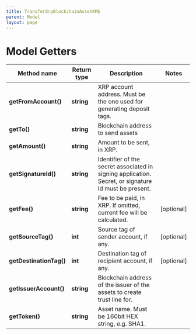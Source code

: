 ```yaml
---
title: TransferXrpBlockchainAssetKMS
parent: Model
layout: page
---
```


# Model Getters

Method name | Return type | Description | Notes
------------ | ------------- | ------------- | -------------
**getFromAccount()** | **string** | XRP account address. Must be the one used for generating deposit tags. |
**getTo()** | **string** | Blockchain address to send assets |
**getAmount()** | **string** | Amount to be sent, in XRP. |
**getSignatureId()** | **string** | Identifier of the secret associated in signing application. Secret, or signature Id must be present. |
**getFee()** | **string** | Fee to be paid, in XRP. If omitted, current fee will be calculated. | [optional]
**getSourceTag()** | **int** | Source tag of sender account, if any. | [optional]
**getDestinationTag()** | **int** | Destination tag of recipient account, if any. | [optional]
**getIssuerAccount()** | **string** | Blockchain address of the issuer of the assets to create trust line for. |
**getToken()** | **string** | Asset name. Must be 160bit HEX string, e.g. SHA1. |

